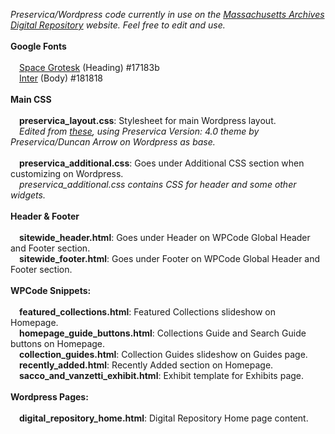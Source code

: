 <i>Preservica/Wordpress code currently in use on the <a href="https://digitalarchives.sec.state.ma.us/">Massachusetts Archives Digital Repository</a> website. Feel free to edit and use.</i>
<br><br>
<b>Google Fonts</b><br><br>
&emsp;<a href="https://fonts.google.com/specimen/Space+Grotesk">Space Grotesk</a> (Heading) #17183b<br>
&emsp;<a href="https://fonts.google.com/specimen/Inter">Inter</a> (Body) #181818<br>
<br>
<b>Main CSS</b><br><br>
&emsp;<b>preservica_layout.css</b>: Stylesheet for main Wordpress layout.<br>
&emsp;<i>Edited from <a href="https://github.com/preservica/universal-access-css/tree/master/base-preservica-theme">these</a>, using Preservica Version: 4.0 theme by Preservica/Duncan Arrow on Wordpress as base.</i><br><br>
&emsp;<b>preservica_additional.css</b>: Goes under Additional CSS section when customizing on Wordpress.<br>
&emsp;<i>preservica_additional.css contains CSS for header and some other widgets.</i><br>
<br>
<b>Header & Footer</b><br><br>
&emsp;<b>sitewide_header.html</b>: Goes under Header on WPCode Global Header and Footer section.<br>
&emsp;<b>sitewide_footer.html</b>: Goes under Footer on WPCode Global Header and Footer section.<br>
<br>
<b>WPCode Snippets:</b><br><br>
&emsp;<b>featured_collections.html</b>: Featured Collections slideshow on Homepage.<br>
&emsp;<b>homepage_guide_buttons.html</b>: Collections Guide and Search Guide buttons on Homepage.<br>
&emsp;<b>collection_guides.html</b>: Collection Guides slideshow on Guides page.<br>
&emsp;<b>recently_added.html</b>: Recently Added section on Homepage.<br>
&emsp;<b>sacco_and_vanzetti_exhibit.html</b>: Exhibit template for Exhibits page.<br>
<br>
<b>Wordpress Pages:</b><br><br>
&emsp;<b>digital_repository_home.html</b>: Digital Repository Home page content.
